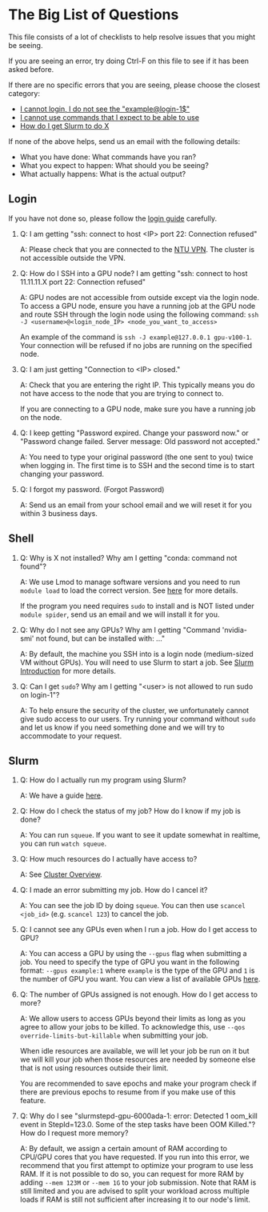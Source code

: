 # The Big List of Questions

This file consists of a lot of checklists to help resolve issues that you might
be seeing.

If you are seeing an error, try doing Ctrl-F on this file to see if it has been
asked before.

If there are no specific errors that you are seeing, please choose the closest
category:
- [I cannot login, I do not see the "example@login-1$"](#Login)
- [I cannot use commands that I expect to be able to use](#Shell)
- [How do I get Slurm to do X](#Slurm)

If none of the above helps, send us an email with the following details:
- What you have done: What commands have you ran?
- What you expect to happen: What should you be seeing?
- What actually happens: What is the actual output?

## Login

If you have not done so, please follow the [login guide](login.md) carefully.

1.  Q: I am getting "ssh: connect to host &lt;IP&gt; port 22: Connection refused"

    A: Please check that you are connected to the
    [NTU VPN](https://vpngate-student.ntu.edu.sg). The cluster is not accessible
    outside the VPN.

2.  Q: How do I SSH into a GPU node? I am getting "ssh: connect to host
       11.11.11.X port 22: Connection refused"

    A: GPU nodes are not accessible from outside except via the login node. To
       access a GPU node, ensure you have a running job at the GPU node and
       route SSH through the login node using the following command:
       `ssh -J <username>@<login_node_IP> <node_you_want_to_access>`

       An example of the command is `ssh -J example@127.0.0.1 gpu-v100-1`.
       Your connection will be refused if no jobs are running on the specified
       node.

3.  Q: I am just getting "Connection to &lt;IP&gt; closed."

    A: Check that you are entering the right IP. This typically means you do not
       have access to the node that you are trying to connect to.

       If you are connecting to a GPU node, make sure you have a running job on the
       node.

4.  Q: I keep getting "Password expired. Change your password now." or "Password
    change failed. Server message: Old password not accepted."

    A: You need to type your original password (the one sent to you) twice when
       logging in. The first time is to SSH and the second time is to start
       changing your password.

5.  Q: I forgot my password. (Forgot Password)

    A: Send us an email from your school email and we will reset it for you
       within 3 business days.

## Shell

1.  Q: Why is X not installed? Why am I getting "conda: command not found"?

    A: We use Lmod to manage software versions and you need to run
       `module load` to load the correct version. See [here](slurm.md#Lmod) for
       more details.

       If the program you need requires `sudo` to install and is NOT listed
       under `module spider`, send us an email and we will install it for you.

2.  Q: Why do I not see any GPUs? Why am I getting "Command 'nvidia-smi' not
       found, but can be installed with: ..."

    A: By default, the machine you SSH into is a login node (medium-sized VM
       without GPUs). You will need to use Slurm to start a job. See
       [Slurm Introduction](slurm.md) for more details.

3.  Q: Can I get `sudo`? Why am I getting "&lt;user&gt; is not allowed to run
       sudo on login-1"?

    A: To help ensure the security of the cluster, we unfortunately cannot give
       sudo access to our users. Try running your command without `sudo` and let
       us know if you need something done and we will try to accommodate to your
       request.

## Slurm

1.  Q: How do I actually run my program using Slurm?

    A: We have a guide [here](slurm.md).

2.  Q: How do I check the status of my job? How do I know if my job is done?

    A: You can run `squeue`. If you want to see it update somewhat in realtime,
       you can run `watch squeue`.

3.  Q: How much resources do I actually have access to?

    A: See [Cluster Overview](cluster.md#Slurm).

4.  Q: I made an error submitting my job. How do I cancel it?

    A: You can see the job ID by doing `squeue`. You can then use
       `scancel <job_id>` (e.g. `scancel 123`) to cancel the job.

5.  Q: I cannot see any GPUs even when I run a job. How do I get access to GPU?

    A: You can access a GPU by using the `--gpus` flag when submitting a job.
       You need to specify the type of GPU you want in the following format:
       `--gpus example:1` where `example` is the type of the GPU and `1` is the
       number of GPU you want. You can view a list of available GPUs
       [here](cluster.md#Slurm).

6.  Q: The number of GPUs assigned is not enough. How do I get access to more?

    A: We allow users to access GPUs beyond their limits as long as you agree to
       allow your jobs to be killed. To acknowledge this, use
       `--qos override-limits-but-killable` when submitting your job.

       When idle resources are available, we will let your job be run on it but
       we will kill your job when those resources are needed by someone else
       that is not using resources outside their limit.

       You are recommended to save epochs and make your program check if there
       are previous epochs to resume from if you make use of this feature.

7.  Q: Why do I see "slurmstepd-gpu-6000ada-1: error: Detected 1 oom_kill event
       in StepId=123.0. Some of the step tasks have been OOM Killed."? How do I
       request more memory?

    A: By default, we assign a certain amount of RAM according to CPU/GPU cores
       that you have requested. If you run into this error, we recommend that
       you first attempt to optimize your program to use less RAM. If it is not
       possible to do so, you can request for more RAM by adding `--mem 123M` or
       `--mem 1G` to your job submission. Note that RAM is still limited and you
       are advised to split your workload across multiple loads if RAM is still
       not sufficient after increasing it to our node's limit.
